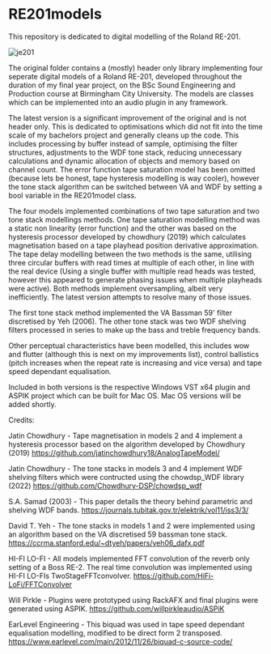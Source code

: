 # RE201models

This repository is dedicated to digital modelling of the Roland RE-201. 

![je201](https://github.com/je3928/RE201models/assets/18708942/9644962c-9a4c-43e7-b08f-e6fd71e71a1c)



The original folder contains a (mostly) header only library implementing four seperate digital models of a Roland RE-201, developed throughout the duration of my final year project, on the BSc Sound Engineering and Production course at Birmingham City University. The models are classes which can be implemented into an audio plugin in any framework.

The latest version is a significant improvement of the original and is not header only. This is dedicated to optimisations which did not fit into the time scale of my bachelors project and generally cleans up the code. This includes processing by buffer instead of sample, optimising the filter structures, adjustments to the WDF tone stack, reducing unnecessary calculations and dynamic allocation of objects and memory based on channel count. The error function tape saturation model has been omitted (because lets be honest, tape hysteresis modelling is way cooler), however the tone stack algorithm can be switched between VA and WDF by setting a bool variable in the RE201model class.

The four models implemented combinations of two tape saturation and two tone stack modellings methods. One tape saturation modelling method was a static non linearity (error function) and the other was based on the hysteresis processor developed by chowdhury (2019) which calculates magnetisation based on a tape playhead position derivative approximation. The tape delay modelling between the two methods is the same, utilising three circular buffers with read times at multiple of each other, in line with the real device (Using a single buffer with multiple read heads was tested, however this appeared to generate phasing issues when multiple playheads were active). Both methods implement oversampling, albeit very inefficiently. The latest version attempts to resolve many of those issues. 

The first tone stack method implemented the VA Bassman 59' filter discretised by Yeh (2006). The other tone stack was two WDF shelving filters processed in series to make up the bass and treble frequency bands. 

Other perceptual characteristics have been modelled, this includes wow and flutter (although this is next on my improvements list), control ballistics (pitch increases when the repeat rate is increasing and vice versa) and tape speed dependant equalisation. 


Included in both versions is the respective Windows VST x64 plugin and ASPIK project which can be built for Mac OS. Mac OS versions will be added shortly.


Credits:

Jatin Chowdhury - Tape magnetisation in models 2 and 4 implement a hysteresis processor based on the algorithm developed by Chowdhury (2019)
https://github.com/jatinchowdhury18/AnalogTapeModel/

Jatin Chowdhury - The tone stacks in models 3 and 4 implement WDF shelving filters which were contructed using the chowdsp_WDF library (2022)
https://github.com/Chowdhury-DSP/chowdsp_wdf

S.A. Samad (2003) - This paper details the theory behind parametric and shelving WDF bands.
https://journals.tubitak.gov.tr/elektrik/vol11/iss3/3/

David T. Yeh - The tone stacks in models 1 and 2 were implemented using an algorithm based on the VA discretised 59 bassman tone stack.
https://ccrma.stanford.edu/~dtyeh/papers/yeh06_dafx.pdf

HI-FI LO-FI - All models implemented FFT convolution of the reverb only setting of a Boss RE-2. The real time convolution was implemented using HI-FI LO-FIs TwoStageFFTconvolver.
https://github.com/HiFi-LoFi/FFTConvolver

Will Pirkle - Plugins were prototyped using RackAFX and final plugins were generated using ASPIK.
https://github.com/willpirkleaudio/ASPiK

EarLevel Engineering - This biquad was used in tape speed dependant equalisation modelling, modified to be direct form 2 transposed.
https://www.earlevel.com/main/2012/11/26/biquad-c-source-code/
